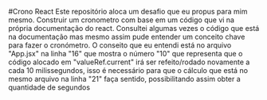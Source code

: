 #Crono React
Este repositório aloca um desafio que eu propus para mim mesmo. Construir um cronometro com base em um código que vi na própria documentação do react.
Consultei algumas vezes o código que está na documentação mas mesmo assim pude entender um conceito chave para fazer o cronómetro.
O conseito que eu entendi está no arquivo "App.jsx" na linha "16" que mostra o número "10" que representa que o código alocado em "valueRef.current" irá ser refeito/rodado novamente 
a cada 10 milissegundos, isso é necessário para que o cálculo que está no mesmo arquivo na linha "21" faça sentido, possibilitando assim obter a quantidade de segundos 
